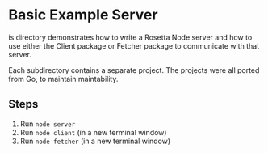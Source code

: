 # Basic Example Server
is directory demonstrates how to write a Rosetta Node server and how
to use either the Client package or Fetcher package to communicate
with that server.

Each subdirectory contains a separate project.
The projects were all ported from Go, to maintain maintability.

## Steps
1. Run `node server`
2. Run `node client` (in a new terminal window)
2. Run `node fetcher` (in a new terminal window)